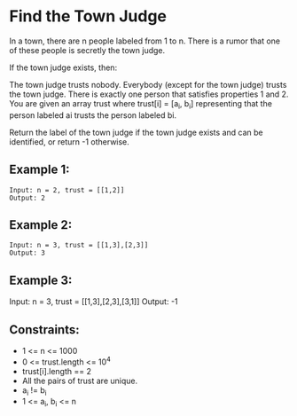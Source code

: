# Find the Town Judge

In a town, there are n people labeled from 1 to n. There is a rumor that one of these people is secretly the town judge.

If the town judge exists, then:

The town judge trusts nobody.
Everybody (except for the town judge) trusts the town judge.
There is exactly one person that satisfies properties 1 and 2.
You are given an array trust where trust[i] = [a<sub>i</sub>, b<sub>i</sub>] representing that the person labeled ai trusts the person labeled bi.

Return the label of the town judge if the town judge exists and can be identified, or return -1 otherwise.

## Example 1:

```
Input: n = 2, trust = [[1,2]]
Output: 2
```

## Example 2:

```
Input: n = 3, trust = [[1,3],[2,3]]
Output: 3
```

## Example 3:

Input: n = 3, trust = [[1,3],[2,3],[3,1]]
Output: -1

## Constraints:

- 1 <= n <= 1000
- 0 <= trust.length <= 10<sup>4</sup>
- trust[i].length == 2
- All the pairs of trust are unique.
- a<sub>i</sub> != b<sub>i</sub>
- 1 <= a<sub>i</sub>, b<sub>i</sub> <= n
